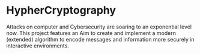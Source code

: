 # HypherCryptography
Attacks on computer and Cybersecurity are soaring to an exponential level now. This project features an Aim to create and implement a modern (extended) algorithm to encode messages and information more securely in interactive environments. 
